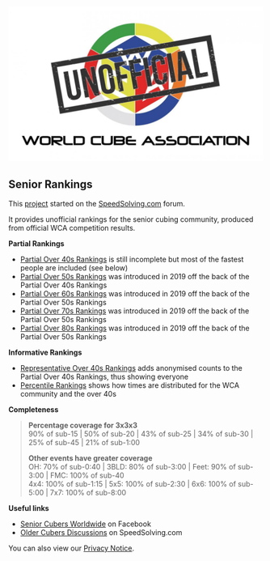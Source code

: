 ![alt text](img/logo.jpg "logo")
## Senior Rankings

This [project](https://github.com/Logiqx/wca-ipy) started on the [SpeedSolving.com](https://www.speedsolving.com/forum/threads/how-fast-are-the-over-40s-in-competitions.54128/) forum.

It provides unofficial rankings for the senior cubing community, produced from official WCA competition results.

**Partial Rankings**

* [Partial Over 40s Rankings](Partial_Rankings.md) is still incomplete but most of the fastest people are included (see below)
* [Partial Over 50s Rankings](Partial_Rankings_50.md) was introduced in 2019 off the back of the Partial Over 40s Rankings
* [Partial Over 60s Rankings](Partial_Rankings_60.md) was introduced in 2019 off the back of the Partial Over 50s Rankings
* [Partial Over 70s Rankings](Partial_Rankings_70.md) was introduced in 2019 off the back of the Partial Over 50s Rankings
* [Partial Over 80s Rankings](Partial_Rankings_80.md) was introduced in 2019 off the back of the Partial Over 50s Rankings

**Informative Rankings**

* [Representative Over 40s Rankings](Senior_Rankings.md) adds anonymised counts to the Partial Over 40s Rankings, thus showing everyone
* [Percentile Rankings](Percentile_Rankings.md) shows how times are distributed for the WCA community and the over 40s

**Completeness**

>**Percentage coverage for 3x3x3**  
>90% of sub-15 | 50% of sub-20 | 43% of sub-25 | 34% of sub-30 | 25% of sub-45 | 21% of sub-1:00  
>
>**Other events have greater coverage**  
>OH: 70% of sub-0:40 | 3BLD: 80% of sub-3:00 | Feet: 90% of sub-3:00 | FMC: 100% of sub-40  
>4x4: 100% of sub-1:15 | 5x5: 100% of sub-2:30 | 6x6: 100% of sub-5:00 | 7x7: 100% of sub-8:00

**Useful links**

* [Senior Cubers Worldwide](https://www.facebook.com/groups/1604105099735401) on Facebook
* [Older Cubers Discussions](https://speedsolving.com/threads/older-cubers-discussions.37405/) on SpeedSolving.com

You can also view our [Privacy Notice](Privacy_Notice.md).
